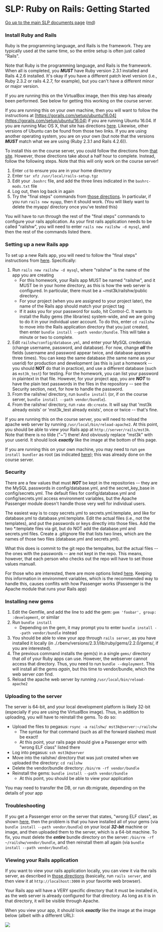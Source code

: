 SLP: Ruby on Rails: Getting Started
===================================

[Go up to the main SLP documents page](index.html) ([md](index.md))

### Install Ruby and Rails

Ruby is the programming language, and Rails is the framework.  They are typically used at the same time, so the entire setup is often just called "Rails".

Note that Ruby is the programming language, and Rails is the framework.  When all is completed, you ***MUST*** have Ruby version 2.3.1 installed and Rails 4.2.6 installed.  It's okay if you have a different patch level version (i.e., Ruby 2.3.2 or rails 4.2.7, for example), but you can't have a different minor or major version.

If you are running this on the VirtualBox image, then this step has already been performed.  See below for getting this working on the course server.

If you are running this on your *own* machine, then you will want to follow the instructions at [https://gorails.com/setup/ubuntu/16.04](https://gorails.com/setup/ubuntu/16.04) if you are running Ubuntu 16.04.  If you are running Mac OS X, that site has directions [here](https://gorails.com/setup/osx).  Likewise, other versions of Ubuntu can be found from those two links.  If you are using another operating system, you are on your own (but note that the versions ***MUST*** match what we are using (Ruby 2.3.1 and Rails 4.2.6)).

To install this on the course server, you could follow the directions from [that site](https://gorails.com/setup/ubuntu/16.04).  However, those directions take about a half hour to complete.  Instead, follow the following steps.  Note that this will only work on the course server!

1. Enter `cd` to ensure you are in your home directory
2. Enter `tar xfz /usr/local/rails-setup.tgz`
3. Edit your `.bashrc` file, and add the three lines indicated in the `bashrc-mods.txt` file
4. Log out, then log back in again
5. Try the "final steps" commands from [those directions](https://gorails.com/setup/ubuntu/16.04).  In particular, if you run `rails new myapp`, then it should work.  (You will likely want to delete the myapp/ directory once you've tested this)

You will have to run through the rest of the "final steps" commands to configure your rails application.  As your first rails application needs to be called "railshw", you will need to enter `rails new railshw -d mysql`, and then the rest of the commands listed there.

### Setting up a new Rails app

To set up a new Rails app, you will need to follow the "final steps" instructions from [here](https://gorails.com/setup/ubuntu/16.04).  Specifically:

1. Run `rails new railshw -d mysql`, where "railshw" is the name of the app you are creating
    - For this homework, your Rails app MUST be named "railshw", and it MUST be in your home directory, as this is how the web server is configured.  In particular, there must be a ~mst3k/railshw/public directory.
    - For your project (when you are assigned to your project later), the name of the Rails app should match your project tag
    - If it asks you for your password for sudo, hit Control-C.  It wants to install the Ruby gems (the libraries) system-wide, and we are going to do it in your individual user account.  To do this, enter `cd railshw` to move into the Rails application directory that you just created, then enter `bundle install --path vendor/bundle`.  This will take a minute or two to complete.
2. Edit `railshw/config/database.yml`, and enter your MySQL credentials (change username, password, and database).  For now, change ***all*** the fields (username and password appear twice, and database appears three times).  You can keep the same database (the same name as your userid) for production and development (as this is just a homework -- you should **NOT** do that in practice), and use a different database (such as `mst3k_test`) for testing.  For the homework, you can list your password in plaintext in that file.  However, for your project app, you are ***NOT*** to have the plain text passwords in the files in the repository -- see the Security section, next, for how to handle the password.
3. From the railshw/ directory, run `bundle install` (or, if on the course server, `bundle install --path vendor/bundle`).
4. From the railshw/ directory, run `rake db:create`.  It will say that 'mst3k already exists' or 'mst3k_test already exists', once or twice -- that's fine.

If you are running this on the course server, you will need to reload the apache web server by running `/usr/local/bin/reload-apache2`.  At this point, you should be able to view your Rails app at `http://server/rails/mst3k`.  Note that there is no tilde ("~") there!  And obviously replace "mst3k" with your userid.  It should look ***exactly*** like the image at the bottom of this page.

If you are running this on your own machine, you may need to run `gem install bundler` as root (as indicated [here](http://stackoverflow.com/questions/19061774/cannot-load-such-file-bundler-setup-loaderror)); this was already done on the course server.

### Security

There are a few values that must ***NOT*** be kept in the repositories -- they are the MySQL passwords in config/database.yml, and the secret\_key\_base in config/secrets.yml.  The default files for config/database.yml and config/secrets.yml access environment variables, but the Apache Passenger module doesn't handle those very well for individual users.

The easiest way is to copy secrets.yml to secrets.yml.template, and like for database.yml to database.yml.template.  Edit the actual files (i.e., not the templates), and put the passwords or keys directly into those files.  Add the two *.template files via git, but do NOT add the database.yml and secrets.yml files.  Create a .gitignore file that lists two lines, which are the names of those two files (database.yml and secrets.yml).

What this does is commit to the git repo the tempaltes, but the actual files -- the ones with the passwords -- are not kept in the repo.  This means, however, that each person who checks out the repo will have to set those values manuall.

For those who are interested, there are more options listed [here](http://railsapps.github.io/rails-environment-variables.html).  Keeping this information in environment variables, which is the recommended way to handle this, causes conflits with how Passenger works (Passenger is the Apache module that runs your Rails app)


### Installing new gems

1. Edit the Gemfile, and add the line to add the gem: `gem 'foobar', group: :development`, or similar
2. Run `bundle install`
    - Depending on the gem, it may prompt you to enter `bundle install --path vendor/bundle` instead
3. You should be able to view your app through `rails server`, as you have installed it locally (in ./.rbenv/versions/2.3.1/lib/ruby/gems/2.2.0/gems/, if you are interested).
4. The previous command installs the gem(s) in a single `gems/` directory that *all* of your Ruby apps can use.  However, the webserver cannot access that directory.  Thus, you need to run `bundle --deployment`.  This will install all the gems *again*, but this time to vendor/bundle, which the web server *can* find.
4. Reload the apache web server by running `/usr/local/bin/reload-apache2`

### Uploading to the server

The server is 64-bit, and your local development platform is likely 32-bit (especially if you are using the VirtualBox image).  Thus, in addition to uploading, you will have to reinstall the gems.  To do so:

- Upload the files to pegasus: `rsync -a railshw/ mst3k@server:~/railshw`
    - The syntax for that command (such as all the forward slashes) must be exact!
    - At this point, your rails page should give a Passenger error with "wrong ELF class" listed there
- Log into pegasus: `ssh mst3k@server`
- Move into the railshw/ directory that was just created when we uploaded the directory: `cd railshw`
- Delete the vendor/bundle directory: `/bin/rm -rf vendor/bundle`
- Reinstall the gems: `bundle install --path vendor/bundle`
  - At this point, you should be able to view your application

You may need to transfer the DB, or run db:migrate, depending on the details of your app

### Troubleshooting

If you get a Passenger error on the server that states, "wrong ELF class", as shown [here](images/rails-bad-elf.png), then the problem is that you have installed all of your gems (via `bundle install --path vendor/bundle`) on your local ***32-bit*** machine or image, and then uploaded them to the server, which is a 64-bit machine.  To fix, you must delete the ***entire*** bundle directory on the server: `/bin/rm -rf ~/railshw/vendor/bundle`, and then reinstall them all again (via `bundle install --path vendor/bundle`).

### Viewing your Rails application

If you want to view your rails application locally, you can view it via the rails server, as described in [those directions](https://gorails.com/setup/ubuntu/16.04) (basically, run `rails server`, and then view it at `http://localhost:3000` in your favorite web browser).

Your Rails app will have a VERY specific directory that it must be installed in, as the web server is already configured for that directory.  As long as it is in that directory, it will be visible through Apache.

When you view your app, it should look ***exactly*** like the image at the image below (albeit with a different URL):

![](images/rails-initial.png)
